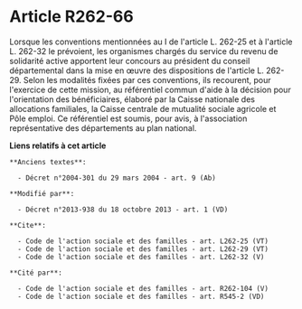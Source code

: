 # Article R262-66

Lorsque les conventions mentionnées au I de l'article L. 262-25 et à l'article L. 262-32 le prévoient, les organismes chargés
du service du revenu de solidarité active apportent leur concours au président du conseil départemental dans la mise en œuvre
des dispositions de l'article L. 262-29. Selon les modalités fixées par ces conventions, ils recourent, pour l'exercice de
cette mission, au référentiel commun d'aide à la décision pour l'orientation des bénéficiaires, élaboré par la Caisse
nationale des allocations familiales, la Caisse centrale de mutualité sociale agricole et Pôle emploi. Ce référentiel est
soumis, pour avis, à l'association représentative des départements au plan national.

**Liens relatifs à cet article**

	**Anciens textes**:

	  - Décret n°2004-301 du 29 mars 2004 - art. 9 (Ab)

	**Modifié par**:

	  - Décret n°2013-938 du 18 octobre 2013 - art. 1 (VD)

	**Cite**:

	  - Code de l'action sociale et des familles - art. L262-25 (VT)
	  - Code de l'action sociale et des familles - art. L262-29 (VT)
	  - Code de l'action sociale et des familles - art. L262-32 (V)

	**Cité par**:

	  - Code de l'action sociale et des familles - art. R262-104 (V)
	  - Code de l'action sociale et des familles - art. R545-2 (VD)
